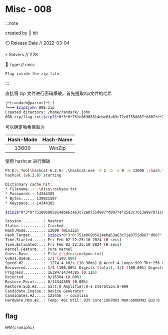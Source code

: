 # Misc - 008

:::note

created by || bit

⏲️ Release Date // 2022-03-04

💀 Solvers // 228

🧩 Type // misc

`Flag inside the zip file.`

:::

直接将 zip 文件进行密码爆破，首先提取zip文件的哈希

```bash
┌─[randark@parrot]─[~]
└──╼ $zip2john 008.zip 
Created directory: /home/randark/.john
008.zip/flag.txt:$zip2$*0*3*0*751e06905814ebe63a63c72e8755d887*d807*e*25e3c7613e997071cd21a2163883*ba4cf18e59493b2515da*$/zip2$:flag.txt:008.zip:008.zip
```

可以确定哈希类型为

| Hash-Mode | Hash-Name |
| :-------: | :-------: |
|   13600   |  WinZip   |

使用 hashcat 进行爆破

```bash
PS D:\_Tool\hashcat-6.2.6> .\hashcat.exe -d 2 -O -a 0 -m 13600 .\hash.txt .\dics\rockyou.txt
hashcat (v6.2.6) starting

Dictionary cache hit:
* Filename..: .\dics\rockyou.txt
* Passwords.: 14344385
* Bytes.....: 139921507
* Keyspace..: 14344385

$zip2$*0*3*0*751e06905814ebe63a63c72e8755d887*d807*e*25e3c7613e997071cd21a2163883*ba4cf18e59493b2515da*$/zip2$:survivor

Session..........: hashcat
Status...........: Cracked
Hash.Mode........: 13600 (WinZip)
Hash.Target......: $zip2$*0*3*0*751e06905814ebe63a63c72e8755d887*d807*.../zip2$
Time.Started.....: Fri Feb 02 22:25:10 2024 (0 secs)
Time.Estimated...: Fri Feb 02 22:25:10 2024 (0 secs)
Kernel.Feature...: Pure Kernel
Guess.Base.......: File (.\dics\rockyou.txt)
Guess.Queue......: 1/1 (100.00%)
Speed.#2.........:  1274.4 kH/s (10.96ms) @ Accel:4 Loops:999 Thr:256 Vec:1
Recovered........: 1/1 (100.00%) Digests (total), 1/1 (100.00%) Digests (new)
Progress.........: 16384/14344385 (0.11%)
Rejected.........: 0/16384 (0.00%)
Restore.Point....: 0/14344385 (0.00%)
Restore.Sub.#2...: Salt:0 Amplifier:0-1 Iteration:0-999
Candidate.Engine.: Device Generator
Candidates.#2....: 123456 -> cocoliso
Hardware.Mon.#2..: Temp: 46c Util: 83% Core:1987MHz Mem:6000MHz Bus:8
```

## flag

```plaintext
HMV{cromiphi}
```
